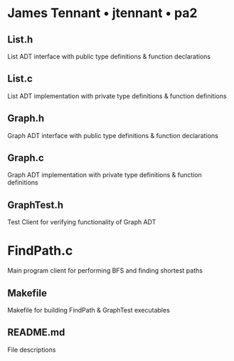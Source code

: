 # James Tennant • jtennant • pa2

## List.h
List ADT interface with public type definitions & function declarations

## List.c
List ADT implementation with private type definitions & function definitions

## Graph.h
Graph ADT interface with public type definitions & function declarations

## Graph.c
Graph ADT implementation with private type definitions & function definitions

## GraphTest.h
Test Client for verifying functionality of Graph ADT

# FindPath.c
Main program client for performing BFS and finding shortest paths

## Makefile
Makefile for building FindPath & GraphTest executables

## README.md
File descriptions
